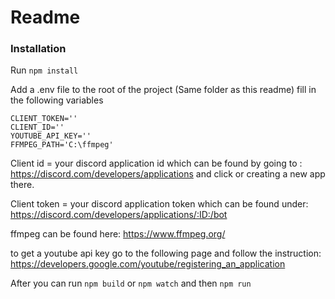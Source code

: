 # Readme


### Installation

Run ```npm install```

Add a .env file to the root of the project (Same folder as this readme) fill in the following variables
```
CLIENT_TOKEN=''
CLIENT_ID=''
YOUTUBE_API_KEY=''
FFMPEG_PATH='C:\ffmpeg'
```
Client id = your discord application id which can be found by going to : https://discord.com/developers/applications and click or creating a new app there.

Client token = your discord application token which can be found under: https://discord.com/developers/applications/:ID:/bot

ffmpeg can be found here: https://www.ffmpeg.org/

to get a youtube api key go to the following page and follow the instruction: https://developers.google.com/youtube/registering_an_application

After you can run ```npm build``` or ```npm watch``` and then ```npm run```